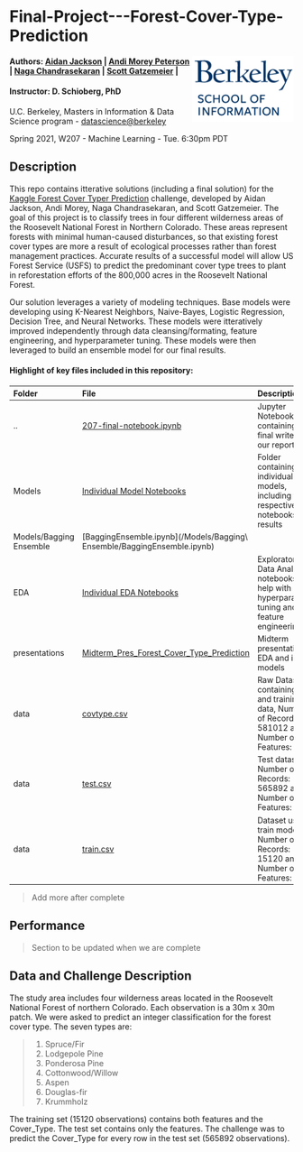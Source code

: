 Final-Project---Forest-Cover-Type-Prediction
====================================================

<img align="right" width="180" src="./images/berkeley.png"/>

#### Authors: [Aidan Jackson](https://github.com/aidan-jackson-data) | [Andi Morey Peterson](https://github.com/andimorey) | [Naga Chandrasekaran](https://github.com/nagachandrasekaran) | [Scott Gatzemeier](https://github.com/sngatzemeier) | 
#### Instructor: D. Schioberg, PhD <br> 
U.C. Berkeley, Masters in Information & Data Science program - [datascience@berkeley](https://datascience.berkeley.edu/) 

Spring 2021, W207 - Machine Learning - Tue. 6:30pm PDT

## Description

This repo contains itterative solutions (including a final solution) for the [Kaggle Forest Cover Typer Prediction](https://www.kaggle.com/c/forest-cover-type-prediction) challenge, developed by Aidan Jackson, Andi Morey, Naga Chandrasekaran, and Scott Gatzemeier.  The goal of this project is to classify trees in four different wilderness areas of the Roosevelt National Forest in Northern Colorado. These areas represent forests with minimal human-caused disturbances, so that existing forest cover types are more a result of ecological processes rather than forest management practices. Accurate results of a successful model will allow US Forest Service (USFS) to predict the predominant cover type trees to plant in reforestation efforts of the 800,000 acres in the Roosevelt National Forest.  

Our solution leverages a variety of modeling techniques.  Base models were developing using K-Nearest Neighbors, Naive-Bayes, Logistic Regression, Decision Tree, and Neural Networks.  These models were itteratively improved independently through data cleansing/formating, feature engineering, and hyperparameter tuning.  These models were then leveraged to build an ensemble model for our final results.

#### Highlight of key files included in this repository:

  |Folder | File | Description |
  |:----|:----|:------------|
  |.. | [207-final-notebook.ipynb](207-final-notebook.ipynb) | Jupyter Notebook containing the final write up of our report.|
  |Models | [Individual Model Notebooks](/Models/) | Folder containing individual models, including their respective notebooks and results|
  |Models/Bagging Ensemble | [BaggingEnsemble.ipynb](/Models/Bagging\ Ensemble/BaggingEnsemble.ipynb)
  |EDA | [Individual EDA Notebooks](/EDA/) | Exploratory Data Analysis notebooks to help with model hyperparameter tuning and feature engineering
  |presentations | [Midterm_Pres_Forest_Cover_Type_Prediction](/presentation/Midterm_Pres_Forest_Cover_Type_Prediction.pdf) | Midterm presentation of EDA and initial models|
  |data | [covtype.csv](covtype.csv) | Raw Dataset containing test and training data, Number of Records: 581012 and Number of Features: 55|
  |data | [test.csv](test.csv) | Test dataset, Number of Records: 565892 and Number of Features: 55 |
  |data | [train.csv](train.csv) | Dataset used to train models, Number of Records: 15120 and Number of Features: 56|

> Add more after complete
  
  ## Performance 
  
> Section to be updated when we are complete
 
  ## Data and Challenge Description
The study area includes four wilderness areas located in the Roosevelt National Forest of northern Colorado. Each observation is a 30m x 30m patch. We were asked to predict an integer classification for the forest cover type. The seven types are:

> 1. Spruce/Fir
> 2. Lodgepole Pine
> 3. Ponderosa Pine
> 4. Cottonwood/Willow
> 5. Aspen
> 6. Douglas-fir
> 7. Krummholz

The training set (15120 observations) contains both features and the Cover_Type. The test set contains only the features. The challenge was to predict the Cover_Type for every row in the test set (565892 observations).
  
  

